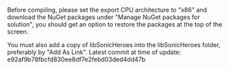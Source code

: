 Before compiling, please set the export CPU architecture to "x86" and download the NuGet packages under "Manage NuGet packages for solution", you should get an option to restore the packages at the top of the screen.

You must also add a copy of libSonicHeroes into the libSonicHeroes folder, preferably by "Add As Link".
Latest commit at time of update: e92af9b78fbcfd830ee8df7e2febd03ded4dd47b

